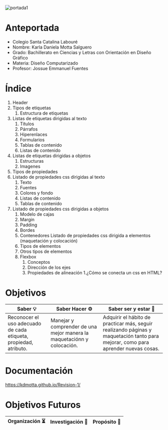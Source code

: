 ![portada1](https://user-images.githubusercontent.com/79612599/127576357-d01f75f4-26a1-4c91-9999-a1298b6cee9e.png)

  # <h1> Anteportada
  * Colegio Santa Catalina Labouré
  * Nombre: Karla Daniela Motta Salguero
  * Grado: Bachillerato en Ciencias y Letras con Orientación en Diseño Gráfico
  * Materia: Diseño Computarizado
  * Profesor: Jossue Emmanuel Fuentes
  
  
  # <h1> Índice
  1. Header
  1. Tipos de etiquetas
     1. Estructura de etiquetas
  1. Listas de etiquetas dirigidas al texto
     1. Títulos
     1. Párrafos
     1. Hiperenlaces
     1. Formularios
     1. Tablas de contenido
     1. Listas de contenido
  1. Listas de etiquetas dirigidas a objetos
     1. Estructuras
     1. Imagenes
  1. Tipos de propiedades
  1. Listado de propiedades css dirigidas al texto
     1. Texto
     1. Fuentes
     1. Colores y fondo
     1. Listas de contenido
     1. Tablas de contenido
  1. Listado de propiedades css dirigidas a objetos
     1. Modelo de cajas
     1. Margin
     1. Padding
     1. Bordes
     1. Contenedores
  Listado de propiedades css dirigida a elementos (maquetación y colocación) 
     1. Tipos de elementos
     1. Otros tipos de elementos
     1. Flexbox
        1. Conceptos
        1. Dirección de los ejes
        1. Propiedades de alineación
     1.¿Cómo se conecta un css en HTML?
  
  
  # <h1> Objetivos
  
  Saber :bulb: | Saber Hacer :gear: | Saber ser y estar :star2:
  ----- | ----------- | -----------------
  Reconocer el uso adecuado de cada etiqueta, propiedad, atributo. | Manejar y comprender de una mejor manera la maquetaciónn y colocación. | Adquirir el hábito de practicar más, seguir realizando páginas y maquetación tanto para mejorar, como para aprender nuevas cosas.


  # <h1> Documentación
  
   https://kdmotta.github.io/Revision-1/
  
  
  # <h1> Objetivos Futuros
  
  Organización 	:hourglass_flowing_sand: | Investigación :mag_right: | Propósito :dart:
  ------------ | ------------- | ---------
  
  
  
